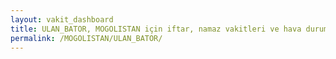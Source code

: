```yaml
---
layout: vakit_dashboard
title: ULAN_BATOR, MOGOLISTAN için iftar, namaz vakitleri ve hava durumu - ilçe/eyalet seç
permalink: /MOGOLISTAN/ULAN_BATOR/
---
```


<script type="text/javascript">
  var GLOBAL_COUNTRY = 'MOGOLISTAN';
  var GLOBAL_CITY = 'ULAN_BATOR';
  var GLOBAL_STATE = '';
  var lat = 72;
  var lon = 21;
</script>
